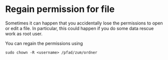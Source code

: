 # Regain permission for file

Sometimes it can happen that you accidentally lose the permissions to open or edit a file. In particular, this could happen if you do some data rescue work as root user.

You can regain the permissions using

```
sudo chown -R <username> /pfad/zum/ordner
```
